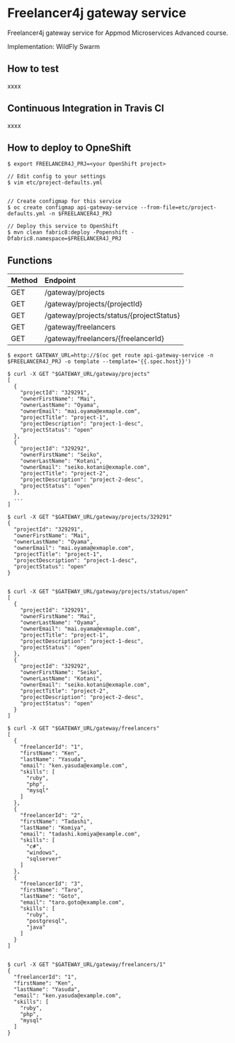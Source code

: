 # Freelancer4j gateway service
Freelancer4j gateway service for Appmod Microservices Advanced course.

Implementation: WildFly Swarm

## How to test
xxxx

## Continuous Integration in Travis CI
xxxx

## How to deploy to OpneShift
```
$ export FREELANCER4J_PRJ=<your OpenShift project>

// Edit config to your settings
$ vim etc/project-defaults.yml


// Create configmap for this service
$ oc create configmap api-gateway-service --from-file=etc/project-defaults.yml -n $FREELANCER4J_PRJ

// Deploy this service to OpenShift
$ mvn clean fabric8:deploy -Popenshift -Dfabric8.namespace=$FREELANCER4J_PRJ
```

## Functions
| Method | Endpoint |
|:-----------|:------------|
| GET | /gateway/projects |
| GET | /gateway/projects/{projectId} |
| GET | /gateway/projects/status/{projectStatus} |
| GET | /gateway/freelancers |
| GET | /gateway/freelancers/{freelancerId} |

```
$ export GATEWAY_URL=http://$(oc get route api-gateway-service -n $FREELANCER4J_PRJ -o template --template='{{.spec.host}}')

$ curl -X GET "$GATEWAY_URL/gateway/projects"
[
  {
    "projectId": "329291",
    "ownerFirstName": "Mai",
    "ownerLastName": "Oyama",
    "ownerEmail": "mai.oyama@exmaple.com",
    "projectTitle": "project-1",
    "projectDescription": "project-1-desc",
    "projectStatus": "open"
  },
  {
    "projectId": "329292",
    "ownerFirstName": "Seiko",
    "ownerLastName": "Kotani",
    "ownerEmail": "seiko.kotani@exmaple.com",
    "projectTitle": "project-2",
    "projectDescription": "project-2-desc",
    "projectStatus": "open"
  },
  ...
]

$ curl -X GET "$GATEWAY_URL/gateway/projects/329291"
{
  "projectId": "329291",
  "ownerFirstName": "Mai",
  "ownerLastName": "Oyama",
  "ownerEmail": "mai.oyama@exmaple.com",
  "projectTitle": "project-1",
  "projectDescription": "project-1-desc",
  "projectStatus": "open"
}


$ curl -X GET "$GATEWAY_URL/gateway/projects/status/open"
[
  {
    "projectId": "329291",
    "ownerFirstName": "Mai",
    "ownerLastName": "Oyama",
    "ownerEmail": "mai.oyama@exmaple.com",
    "projectTitle": "project-1",
    "projectDescription": "project-1-desc",
    "projectStatus": "open"
  },
  {
    "projectId": "329292",
    "ownerFirstName": "Seiko",
    "ownerLastName": "Kotani",
    "ownerEmail": "seiko.kotani@exmaple.com",
    "projectTitle": "project-2",
    "projectDescription": "project-2-desc",
    "projectStatus": "open"
  }
]
```

```
$ curl -X GET "$GATEWAY_URL/gateway/freelancers"
[
  {
    "freelancerId": "1",
    "firstName": "Ken",
    "lastName": "Yasuda",
    "email": "ken.yasuda@example.com",
    "skills": [
      "ruby",
      "php",
      "mysql"
    ]
  },
  {
    "freelancerId": "2",
    "firstName": "Tadashi",
    "lastName": "Komiya",
    "email": "tadashi.komiya@example.com",
    "skills": [
      "c#",
      "windows",
      "sqlserver"
    ]
  },
  {
    "freelancerId": "3",
    "firstName": "Taro",
    "lastName": "Goto",
    "email": "taro.goto@example.com",
    "skills": [
      "ruby",
      "postgresql",
      "java"
    ]
  }
]


$ curl -X GET "$GATEWAY_URL/gateway/freelancers/1"
{
  "freelancerId": "1",
  "firstName": "Ken",
  "lastName": "Yasuda",
  "email": "ken.yasuda@example.com",
  "skills": [
    "ruby",
    "php",
    "mysql"
  ]
}
 ```